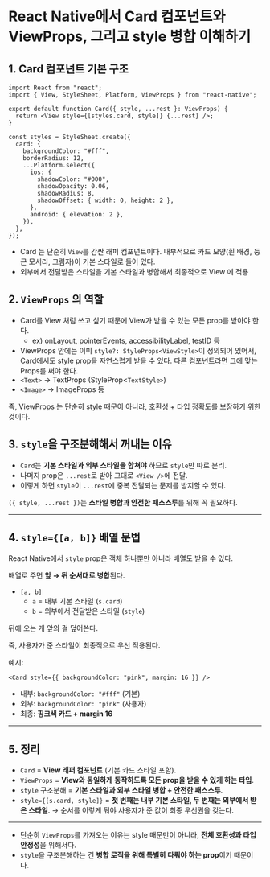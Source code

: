 # React Native에서 Card 컴포넌트와 ViewProps, 그리고 style 병합 이해하기

## 1. Card 컴포넌트 기본 구조

```tsx
import React from "react";
import { View, StyleSheet, Platform, ViewProps } from "react-native";

export default function Card({ style, ...rest }: ViewProps) {
  return <View style={[styles.card, style]} {...rest} />;
}

const styles = StyleSheet.create({
  card: {
    backgroundColor: "#fff",
    borderRadius: 12,
    ...Platform.select({
      ios: {
        shadowColor: "#000",
        shadowOpacity: 0.06,
        shadowRadius: 8,
        shadowOffset: { width: 0, height: 2 },
      },
      android: { elevation: 2 },
    }),
  },
});
```

- Card 는 단순히 `View`를 감싼 래퍼 컴포넌트이다.
  내부적으로 카드 모양(흰 배경, 둥근 모서리, 그림자)이 기본 스타일로 들어 있다.
- 외부에서 전달받은 스타일을 기본 스타일과 병합해서 최종적으로 View 에 적용

## 2. `ViewProps` 의 역할

- Card를 View 처럼 쓰고 싶기 때문에 View가 받을 수 있는 모든 prop를 받아야 한다.
  - ex) onLayout, pointerEvents, accessibilityLabel, testID 등
- ViewProps 안에는 이미 `style?: StyleProps<ViewStyle>`이 정의되어 있어서, Card에서도 style prop을 자연스럽게 받을 수 있다.
  다른 컴포넌트라면 그에 맞는 Props를 써야 한다.
- `<Text>` → TextProps (StyleProp<`TextStyle>`)
- `<Image>` → ImageProps 등

즉, ViewProps 는 단순히 style 때문이 아니라, 호환성 + 타입 정확도를 보장하기 위한 것이다.

## 3. `style`을 구조분해해서 꺼내는 이유

- `Card`는 **기본 스타일과 외부 스타일을 합쳐야** 하므로 `style`만 따로 분리.
- 나머지 prop은 `...rest`로 받아 그대로 `<View />`에 전달.
- 이렇게 하면 `style`이 `...rest`에 중복 전달되는 문제를 방지할 수 있다.

`({ style, ...rest })`는 **스타일 병합과 안전한 패스스루**를 위해 꼭 필요하다.

---

## 4. `style={[a, b]}` 배열 문법

React Native에서 `style` prop은 객체 하나뿐만 아니라 배열도 받을 수 있다.

배열로 주면 **앞 → 뒤 순서대로 병합**된다.

- `[a, b]`
  - `a` = 내부 기본 스타일 (`s.card`)
  - `b` = 외부에서 전달받은 스타일 (`style`)

뒤에 오는 게 앞의 걸 덮어쓴다.

즉, 사용자가 준 스타일이 최종적으로 우선 적용된다.

예시:

```tsx
<Card style={{ backgroundColor: "pink", margin: 16 }} />
```

- 내부: `backgroundColor: "#fff"` (기본)
- 외부: `backgroundColor: "pink"` (사용자)
- 최종: **핑크색 카드 + margin 16**

---

## 5. 정리

- `Card` = **View 래퍼 컴포넌트** (기본 카드 스타일 포함).
- `ViewProps` = **View와 동일하게 동작하도록 모든 prop을 받을 수 있게 하는 타입**.
- `style` 구조분해 = **기본 스타일과 외부 스타일 병합 + 안전한 패스스루**.
- `style={[s.card, style]}` = **첫 번째는 내부 기본 스타일, 두 번째는 외부에서 받은 스타일**.
  → 순서를 이렇게 둬야 사용자가 준 값이 최종 우선권을 갖는다.

---

- 단순히 `ViewProps`를 가져오는 이유는 style 때문만이 아니라, **전체 호환성과 타입 안정성**을 위해서다.
- `style`을 구조분해하는 건 **병합 로직을 위해 특별히 다뤄야 하는 prop**이기 때문이다.
